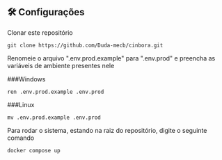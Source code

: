 ## 🛠️ Configurações

Clonar este repositório
```
git clone https://github.com/Duda-mecb/cinbora.git
```

Renomeie o arquivo ".env.prod.example" para ".env.prod" e preencha as variáveis de ambiente presentes nele

###Windows
```
ren .env.prod.example .env.prod 
```
###Linux
```
mv .env.prod.example .env.prod
```

Para rodar o sistema, estando na raiz do repositório, digite o seguinte comando

```
docker compose up
```
